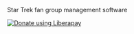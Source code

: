 Star Trek fan group management software

<script src="https://liberapay.com/antlampas/widgets/button.js"></script>
<noscript><a href="https://liberapay.com/antlampas/donate"><img alt="Donate using Liberapay" src="https://liberapay.com/assets/widgets/donate.svg"></a></noscript>